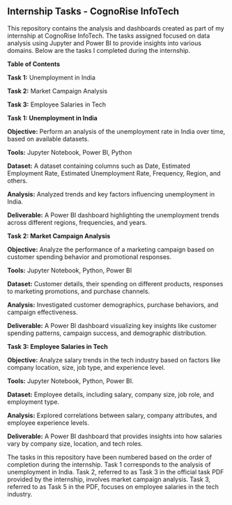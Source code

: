 ## Internship Tasks - CognoRise InfoTech

This repository contains the analysis and dashboards created as part of my internship at CognoRise InfoTech. The tasks assigned focused on data analysis using Jupyter and Power BI to provide insights into various domains. Below are the tasks I completed during the internship.

**Table of Contents**

**Task 1:** Unemployment in India

**Task 2:** Market Campaign Analysis

**Task 3:** Employee Salaries in Tech

**Task 1: Unemployment in India**

**Objective:** Perform an analysis of the unemployment rate in India over time, based on available datasets.

**Tools:** Jupyter Notebook, Power BI, Python

**Dataset:** A dataset containing columns such as Date, Estimated Employment Rate, Estimated Unemployment Rate, Frequency, Region, and others.

**Analysis:** Analyzed trends and key factors influencing unemployment in India.

**Deliverable:** A Power BI dashboard highlighting the unemployment trends across different regions, frequencies, and years.

**Task 2: Market Campaign Analysis**

**Objective:** Analyze the performance of a marketing campaign based on customer spending behavior and promotional responses.

**Tools:** Jupyter Notebook, Python, Power BI

**Dataset:** Customer details, their spending on different products, responses to marketing promotions, and purchase channels.

**Analysis:** Investigated customer demographics, purchase behaviors, and campaign effectiveness.

**Deliverable:** A Power BI dashboard visualizing key insights like customer spending patterns, campaign success, and demographic distribution.

**Task 3: Employee Salaries in Tech**

**Objective:** Analyze salary trends in the tech industry based on factors like company location, size, job type, and experience level.

**Tools:** Jupyter Notebook, Python, Power BI.

**Dataset:** Employee details, including salary, company size, job role, and employment type.

**Analysis:** Explored correlations between salary, company attributes, and employee experience levels.

**Deliverable:** A Power BI dashboard that provides insights into how salaries vary by company size, location, and tech roles.

The tasks in this repository have been numbered based on the order of completion during the internship. Task 1 corresponds to the analysis of unemployment in India. Task 2, referred to as Task 3 in the official task PDF provided by the internship, involves market campaign analysis. Task 3, referred to as Task 5 in the PDF, focuses on employee salaries in the tech industry.
